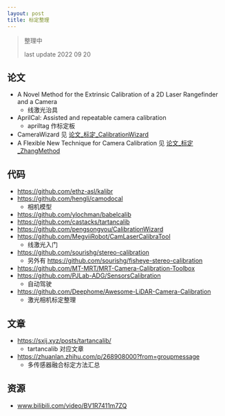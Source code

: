 ```yaml
---
layout: post
title: 标定整理
---
```


> 整理中
> 
> last update 2022 09 20

## 论文

- A Novel Method for the Extrinsic Calibration of a 2D Laser Rangefinder and a Camera
  - 线激光治具
- AprilCal: Assisted and repeatable camera calibration
  - apriltag 作标定板
- CameraWizard 见 [论文_标定_CalibrationWizard](https://v1otusc.github.io/2023/09/21/paper_calibration_wizard/)
- A Flexible New Technique for Camera Calibration 见 [论文_标定_ZhangMethod]()

## 代码

- https://github.com/ethz-asl/kalibr
- https://github.com/hengli/camodocal
  - 相机模型
- https://github.com/ylochman/babelcalib
- https://github.com/castacks/tartancalib
- https://github.com/pengsongyou/CalibrationWizard
- https://github.com/MegviiRobot/CamLaserCalibraTool
  - 线激光入门
- https://github.com/sourishg/stereo-calibration
  - 另外有 https://github.com/sourishg/fisheye-stereo-calibration
- https://github.com/MT-MRT/MRT-Camera-Calibration-Toolbox
- https://github.com/PJLab-ADG/SensorsCalibration
  - 自动驾驶
- https://github.com/Deephome/Awesome-LiDAR-Camera-Calibration
  - 激光相机标定整理

## 文章

- https://sxij.xyz/posts/tartancalib/
  - tartancalib 对应文章 
- https://zhuanlan.zhihu.com/p/268908000?from=groupmessage
  - 多传感器融合标定方法汇总

## 资源

- www.bilibili.com/video/BV1R7411m7ZQ


